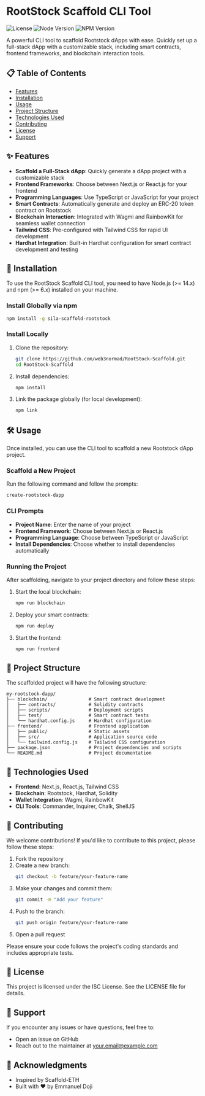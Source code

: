 # RootStock Scaffold CLI Tool

![License](https://img.shields.io/badge/license-ISC-blue.svg)
![Node Version](https://img.shields.io/badge/node-%3E%3D14.x-brightgreen)
![NPM Version](https://img.shields.io/badge/npm-%3E%3D6.x-brightgreen)

A powerful CLI tool to scaffold Rootstock dApps with ease. Quickly set up a full-stack dApp with a customizable stack, including smart contracts, frontend frameworks, and blockchain interaction tools.

## 📋 Table of Contents

- [Features](#features)
- [Installation](#installation)
- [Usage](#usage)
- [Project Structure](#project-structure)
- [Technologies Used](#technologies-used)
- [Contributing](#contributing)
- [License](#license)
- [Support](#support)

## ✨ Features

- **Scaffold a Full-Stack dApp**: Quickly generate a dApp project with a customizable stack
- **Frontend Frameworks**: Choose between Next.js or React.js for your frontend
- **Programming Languages**: Use TypeScript or JavaScript for your project
- **Smart Contracts**: Automatically generate and deploy an ERC-20 token contract on Rootstock
- **Blockchain Interaction**: Integrated with Wagmi and RainbowKit for seamless wallet connection
- **Tailwind CSS**: Pre-configured with Tailwind CSS for rapid UI development
- **Hardhat Integration**: Built-in Hardhat configuration for smart contract development and testing

## 🚀 Installation

To use the RootStock Scaffold CLI tool, you need to have Node.js (>= 14.x) and npm (>= 6.x) installed on your machine.

### Install Globally via npm

```bash
npm install -g sila-scaffold-rootstock
```

### Install Locally

1. Clone the repository:
   ```bash
   git clone https://github.com/web3normad/RootStock-Scaffold.git
   cd RootStock-Scaffold
   ```

2. Install dependencies:
   ```bash
   npm install
   ```

3. Link the package globally (for local development):
   ```bash
   npm link
   ```

## 🛠️ Usage

Once installed, you can use the CLI tool to scaffold a new Rootstock dApp project.

### Scaffold a New Project

Run the following command and follow the prompts:

```bash
create-rootstock-dapp
```

### CLI Prompts

- **Project Name**: Enter the name of your project
- **Frontend Framework**: Choose between Next.js or React.js
- **Programming Language**: Choose between TypeScript or JavaScript
- **Install Dependencies**: Choose whether to install dependencies automatically

### Running the Project

After scaffolding, navigate to your project directory and follow these steps:

1. Start the local blockchain:
   ```bash
   npm run blockchain
   ```

2. Deploy your smart contracts:
   ```bash
   npm run deploy
   ```

3. Start the frontend:
   ```bash
   npm run frontend
   ```

## 📁 Project Structure

The scaffolded project will have the following structure:

```
my-rootstock-dapp/
├── blockchain/               # Smart contract development
│   ├── contracts/            # Solidity contracts
│   ├── scripts/              # Deployment scripts
│   ├── test/                 # Smart contract tests
│   └── hardhat.config.js     # Hardhat configuration
├── frontend/                 # Frontend application
│   ├── public/               # Static assets
│   ├── src/                  # Application source code
│   └── tailwind.config.js    # Tailwind CSS configuration
├── package.json              # Project dependencies and scripts
└── README.md                 # Project documentation
```

## 🔧 Technologies Used

- **Frontend**: Next.js, React.js, Tailwind CSS
- **Blockchain**: Rootstock, Hardhat, Solidity
- **Wallet Integration**: Wagmi, RainbowKit
- **CLI Tools**: Commander, Inquirer, Chalk, ShellJS

## 👥 Contributing

We welcome contributions! If you'd like to contribute to this project, please follow these steps:

1. Fork the repository
2. Create a new branch:
   ```bash
   git checkout -b feature/your-feature-name
   ```
3. Make your changes and commit them:
   ```bash
   git commit -m "Add your feature"
   ```
4. Push to the branch:
   ```bash
   git push origin feature/your-feature-name
   ```
5. Open a pull request

Please ensure your code follows the project's coding standards and includes appropriate tests.

## 📄 License

This project is licensed under the ISC License. See the LICENSE file for details.

## 🤝 Support

If you encounter any issues or have questions, feel free to:
- Open an issue on GitHub
- Reach out to the maintainer at your.email@example.com

## 🙏 Acknowledgments

- Inspired by Scaffold-ETH
- Built with ❤️ by Emmanuel Doji
